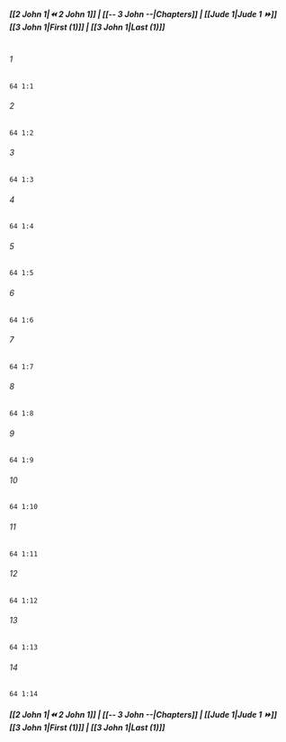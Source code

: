 
##### **[[2 John 1|⏪ 2 John 1]] | [[-- 3 John --|Chapters]] | [[Jude 1|Jude 1 ⏩]]**<br>**[[3 John 1|First (1)]] | [[3 John 1|Last (1)]]**<br><br>

###### 1
``` verse
64 1:1
```
###### 2
``` verse
64 1:2
```
###### 3
``` verse
64 1:3
```
###### 4
``` verse
64 1:4
```
###### 5
``` verse
64 1:5
```
###### 6
``` verse
64 1:6
```
###### 7
``` verse
64 1:7
```
###### 8
``` verse
64 1:8
```
###### 9
``` verse
64 1:9
```
###### 10
``` verse
64 1:10
```
###### 11
``` verse
64 1:11
```
###### 12
``` verse
64 1:12
```
###### 13
``` verse
64 1:13
```
###### 14
``` verse
64 1:14
```

##### **[[2 John 1|⏪ 2 John 1]] | [[-- 3 John --|Chapters]] | [[Jude 1|Jude 1 ⏩]]**<br>**[[3 John 1|First (1)]] | [[3 John 1|Last (1)]]**
